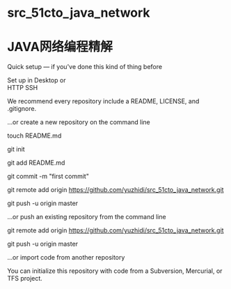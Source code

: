 src_51cto_java_network
======================

JAVA网络编程精解
=======================
Quick setup — if you've done this kind of thing before

 Set up in Desktop	or	
HTTP
SSH
	
We recommend every repository include a README, LICENSE, and .gitignore.

…or create a new repository on the command line

 touch README.md
 
git init

git add README.md

git commit -m "first commit"

git remote add origin https://github.com/yuzhidi/src_51cto_java_network.git

git push -u origin master

…or push an existing repository from the command line

 git remote add origin https://github.com/yuzhidi/src_51cto_java_network.git
 
git push -u origin master

…or import code from another repository

You can initialize this repository with code from a Subversion, Mercurial, or TFS project.
